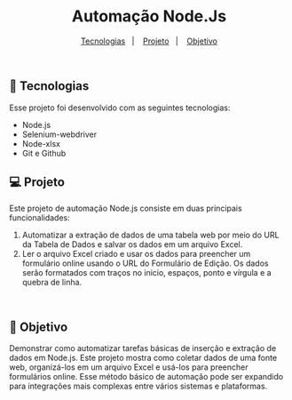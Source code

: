 <h1 align="center"> Automação Node.Js </h1>


<p align="center">
  <a href="#-tecnologias">Tecnologias</a>&nbsp;&nbsp;&nbsp;|&nbsp;&nbsp;&nbsp;
  <a href="#-projeto">Projeto</a>&nbsp;&nbsp;&nbsp;|&nbsp;&nbsp;&nbsp;
  <a href="#-projeto">Objetivo</a>
</p>

<br>


## 🚀 Tecnologias

Esse projeto foi desenvolvido com as seguintes tecnologias:

- Node.js
- Selenium-webdriver
- Node-xlsx
- Git e Github

## 💻 Projeto

Este projeto de automação Node.js consiste em duas principais funcionalidades:

1. Automatizar a extração de dados de uma tabela web por meio do URL da Tabela de Dados e salvar os dados em um arquivo Excel.<br>
2. Ler o arquivo Excel criado e usar os dados para preencher um formulário online usando o URL do Formulário de Edição. Os dados serão formatados com traços no inicio, espaços, ponto e vírgula e a quebra de linha.<br>
<br>

## 🎯 Objetivo<br>

Demonstrar como automatizar tarefas básicas de inserção e extração de dados em Node.js. Este projeto mostra como coletar dados de uma fonte web, organizá-los em um arquivo Excel e usá-los para preencher formulários online. Esse método básico de automação pode ser expandido para integrações mais complexas entre vários sistemas e plataformas.